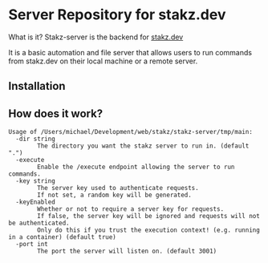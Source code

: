 # Server Repository for stakz.dev

What is it? Stakz-server is the backend for [stakz.dev](https://stakz.dev)

It is a basic automation and file server that allows users to run commands from stakz.dev on their local machine or a remote server.

## Installation



## How does it work?

```
Usage of /Users/michael/Development/web/stakz/stakz-server/tmp/main:
  -dir string
        The directory you want the stakz server to run in. (default ".")
  -execute
        Enable the /execute endpoint allowing the server to run commands.
  -key string
        The server key used to authenticate requests. 
        If not set, a random key will be generated.
  -keyEnabled
        Whether or not to require a server key for requests. 
        If false, the server key will be ignored and requests will not be authenticated. 
        Only do this if you trust the execution context! (e.g. running in a container) (default true)
  -port int
        The port the server will listen on. (default 3001)
```
